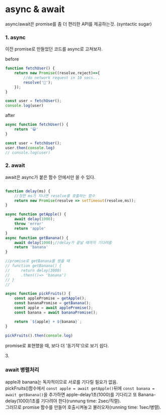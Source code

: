 async & await
====
async/await은 promise를 좀 더 편리한 API를 제공하는것. (syntactic sugar)

<h3>1. async</h3>

이전 promise로 만들었던 코드를 async로 고쳐보자.

before 
```js
function fetchUser() {
    return new Promise((resolve,reject)=>{
        //do network request in 10 secs...
        resolve('🙂');
    });
}

const user = fetchUser();
console.log(user)

```
after

```js
async function fetchUser() {
    return '😁'
}

const user = fetchUser();
user.then(console.log)
// console.log(user)


```


<h3>2. await</h3>
await은 async가 붙은 함수 안에서만 쓸 수 있다.

```js

function delay(ms) {
    //정한 ms가 지나면 resolve를 호출하는 함수
    return new Promise(resolve => setTimeout(resolve,ms));
}

async function getApple() {
    await delay(1000);
    throw 'error'
    return 'apple'
}
async function getBanana() {
    await delay(1000);//delay가 끝날 때까지 기다려줌
    return 'banana'
}

//promise로 getBanana를 썼을 때
// function getBanana() {
//     return delay(3000)
//     .then(()=> 'banana')
// }
// 

async function pickFruits() {
    const applePromise = getApple();
    const bananaPromise = getBanana();
    const apple = await applePromise();
    const banana = await bananaPromise();

    return `${apple} + ${banana}`;
}

pickFruits().then(console.log)
```
promise로 표현했을 때, 보다 더 '동기적'으로 보기 쉽다. 

3.<h3> await 병렬처리 </h3>

apple과 banana는 독자적이므로 서로를 기다릴 필요가 없음.</br>
pickFruits()함수에서
 `const apple = await getApple()`뒤에 `const banana = await getBanana()`을 추가하면 apple-delay1초(1000)를 기다리고 또 Banana-delay(1000)1초를 기다려야 한다(runnung time: 2sec/직렬).</br>
 그러므로 promise 함수를 만들어 호출시켜놓고 불러오자(running time: 1sec/병렬).






